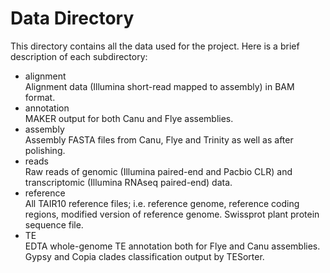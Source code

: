 # Data Directory
This directory contains all the data used for the project. Here is a brief description of each subdirectory:

* alignment  
  Alignment data (Illumina short-read mapped to assembly) in BAM format. 
* annotation  
  MAKER output for both Canu and Flye assemblies.
* assembly  
  Assembly FASTA files from Canu, Flye and Trinity as well as after polishing. 
* reads  
  Raw reads of genomic (Illumina paired-end and Pacbio CLR) and transcriptomic (Illumina RNAseq paired-end) data.
* reference  
  All TAIR10 reference files; i.e. reference genome, reference coding regions, modified version of reference genome. Swissprot plant protein sequence file.
* TE  
  EDTA whole-genome TE annotation both for Flye and Canu assemblies. Gypsy and Copia clades classification output by TESorter.
